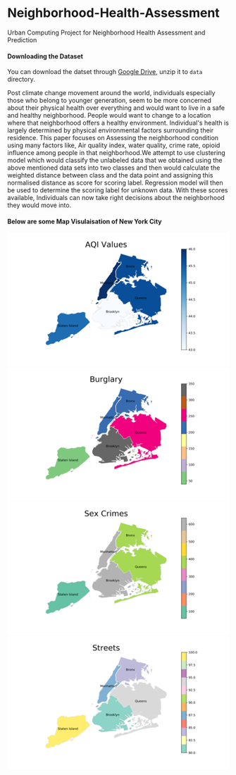 # Neighborhood-Health-Assessment
Urban Computing Project for Neighborhood Health Assessment and Prediction

#### Downloading the Dataset
You can download the datset through [Google Drive](https://drive.google.com/file/d/14awwCVN7FrD550RKlWoRzuXAoyV5SvCw/view?usp=sharing), unzip it to ```data``` directory.


Post climate change movement around the world, individuals especially those who belong to younger generation, seem to be more concerned about their physical health over everything and would want to live in a safe and healthy neighborhood. People would want to change to a location where that neighborhood offers a healthy environment. Individual's health is largely determined by physical environmental factors surrounding their residence. This paper focuses on Assessing the neighborhood condition using many factors like, Air quality index, water quality, crime rate, opioid influence among people in that neighborhood.We attempt to use clustering model which would classify the unlabeled data that we obtained using the above mentioned data sets into two classes and then would calculate the weighted distance between class and the data point and assigning this normalised distance as score for scoring label. Regression model will then be used to determine the scoring label for unknown data. With these scores available, Individuals can now take right decisions about the neighborhood they would move into.

#### Below are some Map Visulaisation of New York City
![Air Quality of New York](https://github.com/codtiger/Neighborhood-Health-Assessment/blob/master/img/AQiValues.png)
![Burglary](https://github.com/codtiger/Neighborhood-Health-Assessment/blob/master/img/burgalry.png)
![Sex Crimes](https://github.com/codtiger/Neighborhood-Health-Assessment/blob/master/img/sexCrimes.png)
![Street Avaialability](https://github.com/codtiger/Neighborhood-Health-Assessment/blob/master/img/Streets.png)
